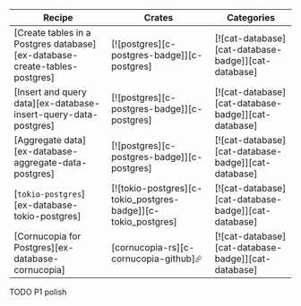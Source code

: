 | Recipe | Crates | Categories |
|--------|--------|------------|
| [Create tables in a Postgres database][ex-database-create-tables-postgres] | [![postgres][c-postgres-badge]][c-postgres] | [![cat-database][cat-database-badge]][cat-database] |
| [Insert and query data][ex-database-insert-query-data-postgres] | [![postgres][c-postgres-badge]][c-postgres] | [![cat-database][cat-database-badge]][cat-database] |
| [Aggregate data][ex-database-aggregate-data-postgres] | [![postgres][c-postgres-badge]][c-postgres] | [![cat-database][cat-database-badge]][cat-database] |
| [`tokio-postgres`][ex-database-tokio-postgres] | [![tokio-postgres][c-tokio_postgres-badge]][c-tokio_postgres] | [![cat-database][cat-database-badge]][cat-database] |
| [Cornucopia for Postgres][ex-database-cornucopia] | [cornucopia-rs][c-cornucopia-github]⮳ | [![cat-database][cat-database-badge]][cat-database] |

<div class="hidden">
TODO P1 polish
</div>
